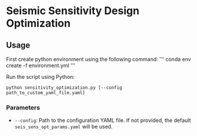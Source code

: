 
# Seismic Sensitivity Design Optimization


## Usage
First create python environment using the following command:
'''
conda env create -f environment.yml
'''

Run the script using Python:

```
python sensitivity_optimization.py [--config path_to_custom_yaml_file.yaml]
```

### Parameters

- `--config`: Path to the configuration YAML file. If not provided, the default `seis_sens_opt_params.yaml` will be used.



